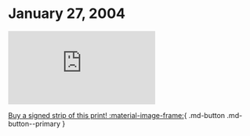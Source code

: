 # January 27, 2004

![](https://www.achewood.com/comic.php?date=01272004)

[Buy a signed strip of this print! :material-image-frame:](https://achewood-holiday-pop-up.myshopify.com/products/strip#01272004){ .md-button .md-button--primary }
